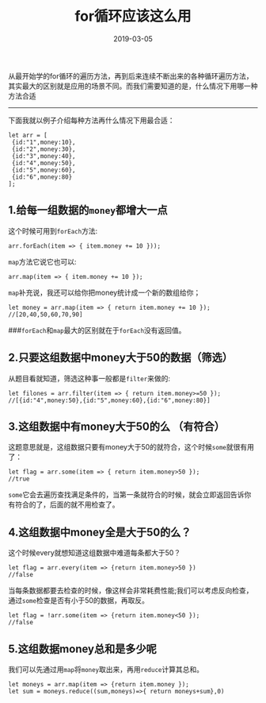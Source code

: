 ﻿---
title: for循环应该这么用
date: 2019-03-05
categories:
 - 技术
tags:
 - js
---
从最开始学的for循环的遍历方法，再到后来连续不断出来的各种循环遍历方法，其实最大的区别就是应用的场景不同。而我们需要知道的是，什么情况下用哪一种方法合适

---

<!--more-->
下面我就以例子介绍每种方法再什么情况下用最合适：
``` breach
let arr = [
 {id:"1",money:10},
 {id:"2",money:30},
 {id:"3",money:40},
 {id:"4",money:50},
 {id:"5",money:60},
 {id:"6",money:80}
];
```
## 1.给每一组数据的`money`都增大一点
这个时候可用到`forEach`方法:
``` breach
arr.forEach(item => { item.money += 10 }));
```
`map`方法它说它也可以:
``` breach
arr.map(item => { item.money += 10 });
```
`map`补充说，我还可以给你把money统计成一个新的数组给你；
``` breach
let money = arr.map(item => { return item.money += 10 });
//[20,40,50,60,70,90]
```
###`forEach`和`map`最大的区别就在于`forEach`没有返回值。
## 2.只要这组数据中money大于50的数据（筛选）
从题目看就知道，筛选这种事一般都是`filter`来做的:
``` breach
let filones = arr.filter(item => { return item.money>=50 });
//[{id:"4",money:50},{id:"5",money:60},{id:"6",money:80}]
```
## 3.这组数据中有money大于50的么 （有符合）
这题意思就是，这组数据只要有money大于50的就符合，这个时候`some`就很有用了：
``` breach
let flag = arr.some(item => { return item.money>50 });
//true
```
`some`它会去遍历查找满足条件的，当第一条就符合的时候，就会立即返回告诉你有符合的了，后面的就不用检查了。
## 4.这组数据中money全是大于50的么？
这个时候every就想知道这组数据中难道每条都大于50？
``` breach
let flag = arr.every(item => {return item.money>50 })
//false
```
当每条数据都要去检查的时候，像这样会非常耗费性能;我们可以考虑反向检查，通过`some`检查是否有小于50的数据，再取反。
``` breach
let flag = !arr.some(item => {return item.money<50 });
//false
```
## 5.这组数据money总和是多少呢
我们可以先通过用`map`将`money`取出来，再用`reduce`计算其总和。
``` breach
let moneys = arr.map(item => {return item.money });
let sum = moneys.reduce((sum,moneys)=>{ return moneys+sum},0)
```